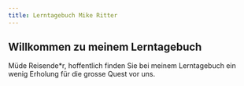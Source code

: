 ```yaml
---
title: Lerntagebuch Mike Ritter
---
```


## Willkommen zu meinem Lerntagebuch

Müde Reisende*r, hoffentlich finden Sie bei meinem Lerntagebuch ein wenig Erholung für die grosse Quest vor uns.
